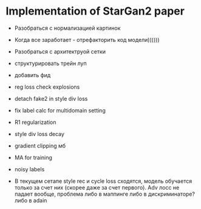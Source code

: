 # Implementation of StarGan2 paper

- Разобраться с нормализацией картинок
- Когда все заработает - отрефакторить код модели))))))
- Разобраться с архитектруой сетки
- структурировать трейн луп 
- добавить фид
- reg loss check explosions
- detach fake2 in style div loss
- fix label calc for multidomain setting
- R1 regularization
- style div loss decay
- gradient clipping мб
- MA for training
- noisy labels


- В текущем сетапе style rec и cycle loss сходятся, модель обучается только за счет них (скорее даже за счет первого). Adv лосс не падает вообще, проблема либо в маппинге либо в дискриминаторе? либо в adain 
